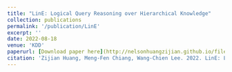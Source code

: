 ```yaml
---
title: "LinE: Logical Query Reasoning over Hierarchical Knowledge"
collection: publications
permalink: '/publication/LinE'
excerpt: ''
date: 2022-08-18
venue: 'KDD'
paperurl: [Download paper here](http://nelsonhuangzijian.github.io/files/LinE_Logical_Query_Reasoning_over_Hierarchical_Knowledge_Graphs.pdf)
citation: 'Zijian Huang, Meng-Fen Chiang, Wang-Chien Lee. 2022. LinE: Logical Query Reasoning over Hierarchical Knowledge. The 28th ACM SIGKDD Conference on Knowledge Discovery and Data Mining.'
---
```

